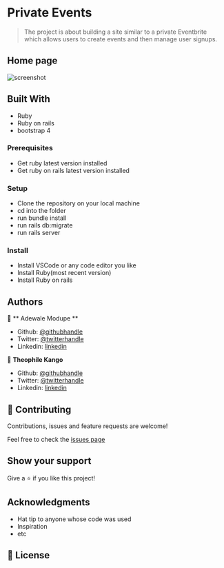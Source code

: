 # Private Events

> The project is about building a site similar to a private Eventbrite which allows users to create events and then manage user signups.

## Home page

![screenshot](https://user-images.githubusercontent.com/49276315/81733427-4d39ef80-9492-11ea-9e3f-cc7a9cbf6e4e.png)

## Built With

- Ruby
- Ruby on rails 
- bootstrap 4

### Prerequisites

- Get ruby latest version installed
- Get ruby on rails latest version installed

### Setup

- Clone the repository on your local machine
- cd into the folder
- run bundle install
- run rails db:migrate
- run rails server

### Install

- Install VSCode or any code editor you like
- Install Ruby(most recent version)
- Install Ruby on rails

## Authors

👤 ** Adewale Modupe **

- Github: [@githubhandle](https://github.com/Eshy10)
- Twitter: [@twitterhandle](https://twitter.com/AdesholaAdewal6)
- Linkedin: [linkedin](https://www.linkedin.com/in/adewale-adeshola-b0b581139/)

👤 **Theophile Kango**

- Github: [@githubhandle](https://github.com/Theophile-Kango)
- Twitter: [@twitterhandle](https://twitter.com/Theophadh)
- Linkedin: [linkedin](https://www.linkedin.com/in/theophile-kango-b6b580194/)

## 🤝 Contributing

Contributions, issues and feature requests are welcome!

Feel free to check the [issues page](https://github.com/Eshy10/private_events/issues)
## Show your support

Give a ⭐️ if you like this project!

## Acknowledgments

- Hat tip to anyone whose code was used
- Inspiration
- etc

## 📝 License


